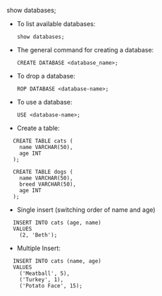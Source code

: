 show databases;

- To list available databases:

  ```
  show databases;
  ```

- The general command for creating a database:

  ```
  CREATE DATABASE <database_name>;
  ```

- To drop a database:

  ```
  ROP DATABASE <database-name>;
  ```

- To use a database:

  ```
  USE <database-name>;
  ```

- Create a table:

```
  CREATE TABLE cats (
    name VARCHAR(50),
    age INT
  );

  CREATE TABLE dogs (
    name VARCHAR(50),
    breed VARCHAR(50),
    age INT
  );
```

- Single insert (switching order of name and age)

```
  INSERT INTO cats (age, name)
  VALUES
    (2, 'Beth');
```

- Multiple Insert:

```
  INSERT INTO cats (name, age)
  VALUES
    ('Meatball', 5),
    ('Turkey', 1),
    ('Potato Face', 15);
```

